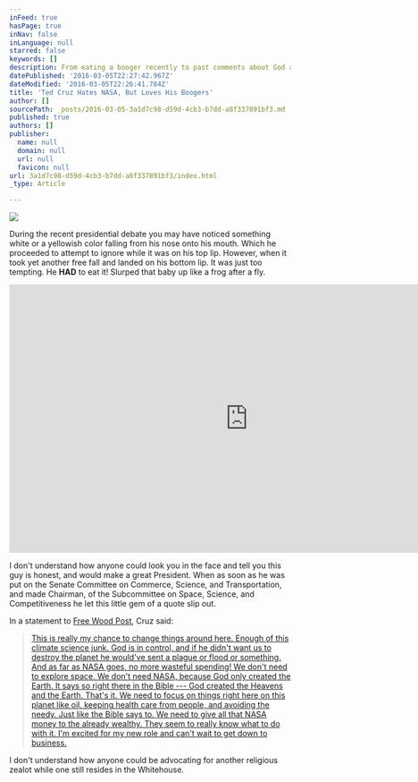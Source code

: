 ```yaml
---
inFeed: true
hasPage: true
inNav: false
inLanguage: null
starred: false
keywords: []
description: From eating a booger recently to past comments about God and NASA. How can anyone want to vote for this Canadian?
datePublished: '2016-03-05T22:27:42.967Z'
dateModified: '2016-03-05T22:26:41.784Z'
title: 'Ted Cruz Hates NASA, But Loves His Boogers'
author: []
sourcePath: _posts/2016-03-05-3a1d7c98-d59d-4cb3-b7dd-a8f337891bf3.md
published: true
authors: []
publisher:
  name: null
  domain: null
  url: null
  favicon: null
url: 3a1d7c98-d59d-4cb3-b7dd-a8f337891bf3/index.html
_type: Article

---
```

![](https://the-grid-user-content.s3-us-west-2.amazonaws.com/36a12ae7-a3f3-4f7e-8edb-c327c8bbe775.jpg)

During the recent presidential debate you may have noticed something white or a yellowish color falling from his nose onto his mouth. Which he proceeded to attempt to ignore while it was on his top lip. However, when it took yet another free fall and landed on his bottom lip. It was just too tempting. He **HAD** to eat it! Slurped that baby up like a frog after a fly.

<iframe width="854" height="480" src="https://www.youtube.com/embed/KNZJmzbYkbg" frameborder="0" allowfullscreen="allowfullscreen" style=""></iframe>

I don't understand how anyone could look you in the face and tell you this guy is honest, and would make a great President. When as soon as he was put on the Senate Committee on Commerce, Science, and Transportation, and made Chairman, of the Subcommittee on Space, Science, and Competitiveness he let this little gem of a quote slip out. 

In a statement to [Free Wood Post][0], Cruz said:

> [This is really my chance to change things around here. Enough of this climate science junk. God is in control, and if he didn't want us to destroy the planet he would've sent a plague or flood or something. And as far as NASA goes, no more wasteful spending! We don't need to explore space. We don't need NASA, because God only created the Earth. It says so right there in the Bible --- God created the Heavens and the Earth. That's it. We need to focus on things right here on this planet like oil, keeping health care from people, and avoiding the needy. Just like the Bible says to. We need to give all that NASA money to the already wealthy. They seem to really know what to do with it. I'm excited for my new role and can't wait to get down to business.][0]

I don't understand how anyone could be advocating for another religious zealot while one still resides in the Whitehouse.

[0]: http://www.freewoodpost.com/2015/01/12/ted-cruz-we-dont-need-nasa-because-god-only-created-earth/